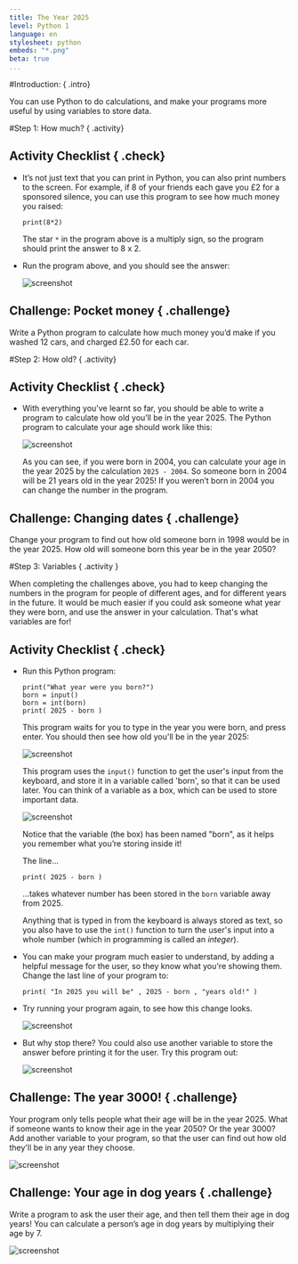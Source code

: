 ```yaml
---
title: The Year 2025
level: Python 1
language: en
stylesheet: python
embeds: "*.png"
beta: true
...
```


#Introduction:  { .intro}

You can use Python to do calculations, and make your programs more useful by using variables to store data.

#Step 1: How much? { .activity}
## Activity Checklist { .check}

+ It’s not just text that you can print in Python, you can also print numbers to the screen. For example, if 8 of your friends each gave you £2 for a sponsored silence, you can use this program to see how much money you raised:

	```{.language-python}
	print(8*2)
	```

	The star `*` in the program above is a multiply sign, so the program should print the answer to 8 x 2.

+ Run the program above, and you should see the answer:

	![screenshot](2025-calc.png)

## Challenge: Pocket money { .challenge}
Write a Python program to calculate how much money you’d make if you washed 12 cars, and charged £2.50 for each car.

#Step 2: How old? { .activity}
## Activity Checklist { .check}

+ With everything you've learnt so far, you should be able to write a program to calculate how old you’ll be in the year 2025. The Python program to calculate your age should work like this:

	![screenshot](2025-age.png)

	As you can see, if you were born in 2004, you can calculate your age in the year 2025 by the calculation `2025 - 2004`. So someone born in 2004 will be 21 years old in the year 2025! If you weren’t born in 2004 you can change the number in the program.

## Challenge: Changing dates { .challenge}
Change your program to find out how old someone born in 1998 would be in the year 2025. How old will someone born this year be in the year 2050?

#Step 3: Variables { .activity }

When completing the challenges above, you had to keep changing the numbers in the program for people of different ages, and for different years in the future. It would be much easier if you could ask someone what year they were born, and use the answer in your calculation. That's what variables are for!

## Activity Checklist { .check}

+ Run this Python program:

	```{.language-python}
	print("What year were you born?")
	born = input()
	born = int(born)
	print( 2025 - born )
	```

	This program waits for you to type in the year you were born, and press enter. You should then see how old you'll be in the year 2025:

	![screenshot](2025-varProg.png)

	This program uses the `input()` function to get the user's input from the keyboard, and store it in a variable called 'born', so that it can be used later. You can think of a variable as a box, which can be used to store important data.

	![screenshot](2025-var.png)

	Notice that the variable (the box) has been named "born", as it helps you remember what you’re storing inside it! 

	The line...

	```{.language-python}
	print( 2025 - born )
	```

	...takes whatever number has been stored in the `born` variable away from 2025.

	Anything that is typed in from the keyboard is always stored as text, so you also have to use the `int()` function to turn the user's input into a whole number (which in programming is called an _integer_).

+ You can make your program much easier to understand, by adding a helpful message for the user, so they know what you're showing them. Change the last line of your program to:

	```{.language-python}
	print( "In 2025 you will be" , 2025 - born , "years old!" )
	```

+ Try running your program again, to see how this change looks.

	![screenshot](2025-print.png)

+ But why stop there? You could also use another variable to store the answer before printing it for the user. Try this program out:

	![screenshot](2025-2vars.png)

## Challenge: The year 3000! { .challenge}
Your program only tells people what their age will be in the year 2025. What if someone wants to know their age in the year 2050? Or the year 3000? Add another variable to your program, so that the user can find out how old they'll be in any year they choose. 

![screenshot](2025-3000.png)

## Challenge: Your age in dog years { .challenge}
Write a program to ask the user their age, and then tell them their age in dog years! You can calculate a person’s age in dog years by multiplying their age by 7.

![screenshot](2025-dogYears.png)
